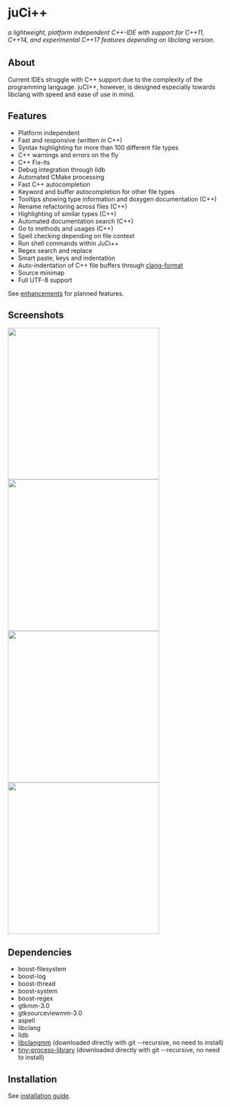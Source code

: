 # juCi++
###### a lightweight, platform independent C++-IDE with support for C++11, C++14, and experimental C++17 features depending on libclang version.
<!--<img src="https://github.com/cppit/jucipp/blob/master/docs/images/screenshot3.png"/>-->
## About
Current IDEs struggle with C++ support due to the complexity of
the programming language. juCI++, however, is designed especially 
towards libclang with speed and ease of use in mind. 

## Features
* Platform independent
* Fast and responsive (written in C++)
* Syntax highlighting for more than 100 different file types
* C++ warnings and errors on the fly
* C++ Fix-its
* Debug integration through lldb
* Automated CMake processing
* Fast C++ autocompletion
* Keyword and buffer autocompletion for other file types
* Tooltips showing type information and doxygen documentation (C++)
* Rename refactoring across files (C++)
* Highlighting of similar types (C++)
* Automated documentation search (C++)
* Go to methods and usages (C++)
* Spell checking depending on file context
* Run shell commands within JuCi++
* Regex search and replace
* Smart paste, keys and indentation
* Auto-indentation of C++ file buffers through [clang-format](http://clang.llvm.org/docs/ClangFormat.html)
* Source minimap
* Full UTF-8 support

See [enhancements](https://github.com/cppit/jucipp/labels/enhancement) for planned features.

## Screenshots
<img src="https://github.com/cppit/jucipp/blob/master/docs/images/screenshot1b.png" width="350"/>
<img src="https://github.com/cppit/jucipp/blob/master/docs/images/screenshot2b.png" width="350"/><br>
<img src="https://github.com/cppit/jucipp/blob/master/docs/images/screenshot3b.png" width="350"/>
<img src="https://github.com/cppit/jucipp/blob/master/docs/images/screenshot4.png" width="350"/>

## Dependencies
* boost-filesystem
* boost-log
* boost-thread
* boost-system
* boost-regex
* gtkmm-3.0
* gtksourceviewmm-3.0
* aspell
* libclang
* lldb
* [libclangmm](http://github.com/cppit/libclangmm/) (downloaded directly with git --recursive, no need to install)
* [tiny-process-library](http://github.com/eidheim/tiny-process-library/) (downloaded directly with git --recursive, no need to install)

## Installation
See [installation guide](http://github.com/cppit/jucipp/blob/master/docs/install.md).
